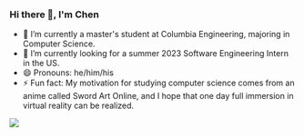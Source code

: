 ### Hi there 👋, I'm Chen

- 🔭 I’m currently a master's student at Columbia Engineering, majoring in Computer Science.
- 🌱 I’m currently looking for a summer 2023 Software Engineering Intern in the US.
- 😄 Pronouns: he/him/his
- ⚡ Fun fact: My motivation for studying computer science comes from an anime called Sword Art Online, and I hope that one day full immersion in virtual reality can be realized.

<a href="https://www.linkedin.com/in/chen-guan/"><img src="https://img.shields.io/badge/Powered%20by-MySelf-blue.svg"/></a>
